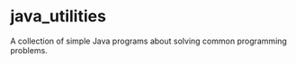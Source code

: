 java_utilities
==============

A collection of simple Java programs about solving common programming problems.
